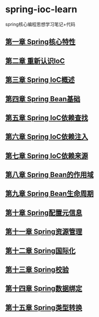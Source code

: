 # spring-ioc-learn

spring核心编程思想学习笔记+代码

## [第一章 Spring核心特性](https://github.com/wkk1994/spring-ioc-learn/blob/master/第一章Spring核心特性.md)

## [第二章 重新认识IoC](https://github.com/wkk1994/spring-ioc-learn/blob/master/java-beans-demo)

## [第三章 Spring IoC概述](https://github.com/wkk1994/spring-ioc-learn/blob/master/ioc-container-overview)

## [第四章 Spring Bean基础](https://github.com/wkk1994/spring-ioc-learn/blob/master/spring-bean)

## [第五章 Spring IoC依赖查找](https://github.com/wkk1994/spring-ioc-learn/blob/master/dependency-lookup)

## [第六章 Spring IoC依赖注入](https://github.com/wkk1994/spring-ioc-learn/blob/master/dependency-injection)

## [第七章 Spring IoC依赖来源](https://github.com/wkk1994/spring-ioc-learn/blob/master/dependency-source)

## [第八章 Spring Bean的作用域](https://github.com/wkk1994/spring-ioc-learn/blob/master/bean-scope)

## [第九章 Spring Bean生命周期](https://github.com/wkk1994/spring-ioc-learn/blob/master/bean-cyclelife)

## [第十章 Spring配置元信息](https://github.com/wkk1994/spring-ioc-learn/blob/master/configuration-metadata)

## [第十一章 Spring资源管理](https://github.com/wkk1994/spring-ioc-learn/blob/master/resource)

## [第十二章 Spring国际化](https://github.com/wkk1994/spring-ioc-learn/blob/master/i18n)

## [第十三章 Spring校验](https://github.com/wkk1994/spring-ioc-learn/blob/master/validation)

## [第十四章 Spring数据绑定](https://github.com/wkk1994/spring-ioc-learn/blob/master/validation)

## [第十五章 Spring类型转换](https://github.com/wkk1994/spring-ioc-learn/blob/master/data-binding)